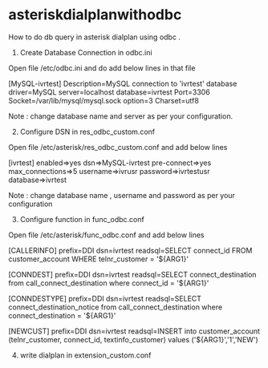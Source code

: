 # asteriskdialplanwithodbc

How to do db query in asterisk dialplan using odbc .

1. Create Database Connection in odbc.ini

Open file /etc/odbc.ini and do add below lines in that file 

[MySQL-ivrtest]
Description=MySQL connection to 'ivrtest' database
driver=MySQL
server=localhost
database=ivrtest
Port=3306
Socket=/var/lib/mysql/mysql.sock
option=3
Charset=utf8

Note : change database name and server as per your configuration.



2. Configure DSN in res_odbc_custom.conf

Open file /etc/asterisk/res_odbc_custom.conf  and add below lines 

[ivrtest]
enabled=>yes
dsn=>MySQL-ivrtest
pre-connect=>yes
max_connections=>5
username=>ivrusr
password=>ivrtestusr
database=>ivrtest

Note : change database name , username and password as per your configuration 






3. Configure function in func_odbc.conf

Open file /etc/asterisk/func_odbc.conf and add below lines


[CALLERINFO]
prefix=DDI
dsn=ivrtest
readsql=SELECT connect_id FROM customer_account WHERE telnr_customer = '${ARG1}'


[CONNDEST]
prefix=DDI
dsn=ivrtest
readsql=SELECT connect_destination from call_connect_destination where connect_id =  '${ARG1}'

[CONNDESTYPE]
prefix=DDI
dsn=ivrtest
readsql=SELECT connect_destination_notice from call_connect_destination where  connect_destination =  '${ARG1}'
 
[NEWCUST]
prefix=DDI
dsn=ivrtest
readsql=INSERT into customer_account (telnr_customer, connect_id, textinfo_customer) values ('${ARG1}','1','NEW')



4. write dialplan in extension_custom.conf 









